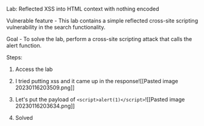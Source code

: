Lab: Reflected XSS into HTML context with nothing encoded

Vulnerable feature -  This lab contains a simple reflected cross-site scripting vulnerability in the search functionality. 

Goal -  To solve the lab, perform a cross-site scripting attack that calls the alert function. 

Steps: 

1. Access the lab

2. I tried putting xss and it came up in the response![[Pasted image 20230116203509.png]]

3. Let's put the payload of `<script>alert(1)</script>`![[Pasted image 20230116203634.png]]

4. Solved